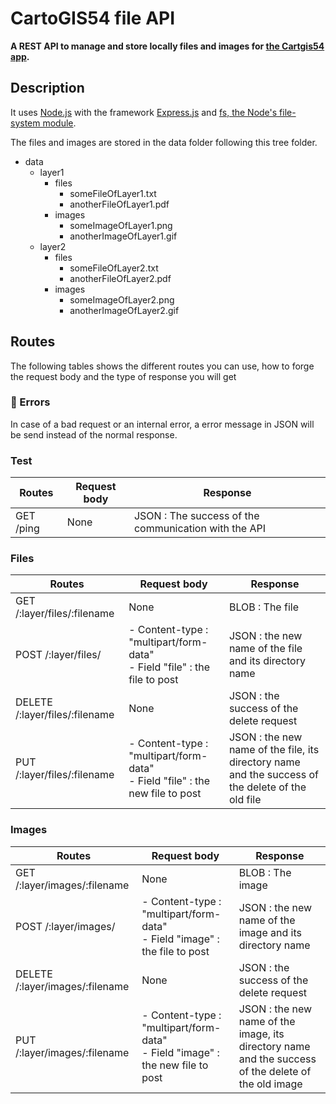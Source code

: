 # CartoGIS54 file API
__A REST API to manage and store locally files and images for [the Cartgis54 app](https://github.com/infogeo54/CartoGIS54).__

## Description 
It uses [Node.js](https://nodejs.org/) with the framework [Express.js](https://expressjs.com/fr/) and [fs, the Node's file-system module](https://nodejs.org/api/fs.html).

The files and images are stored in the data folder following this tree folder.

- data
   - layer1
        - files
            - someFileOfLayer1.txt
            - anotherFileOfLayer1.pdf
        - images
            - someImageOfLayer1.png
            - anotherImageOfLayer1.gif
   - layer2
        - files
            - someFileOfLayer2.txt
            - anotherFileOfLayer2.pdf
        - images
            - someImageOfLayer2.png
            - anotherImageOfLayer2.gif

## Routes
The following tables shows the different routes you can use, how to forge the request body and the type of response you will get

### :rotating_light: Errors
 In case of a bad request or an internal error, a error message in JSON will be send instead of the normal response. 

### Test 
| Routes | Request body | Response
| --- | --- | ---
| GET /ping | None | JSON : The success of the communication with the API

### Files
| Routes | Request body | Response
| --- | --- | ---
| GET /:layer/files/:filename | None | BLOB : The file 
| POST /:layer/files/ | - Content-type : "multipart/form-data" <br>  - Field "file" : the file to post | JSON : the new name of the file and its directory name 
| DELETE /:layer/files/:filename | None | JSON : the success of the delete request
| PUT /:layer/files/:filename | - Content-type : "multipart/form-data" <br>  - Field "file" : the new file to post | JSON : the new name of the file, its directory name and the success of the delete of the old file 

### Images
| Routes | Request body | Response
| --- | --- | ---
| GET /:layer/images/:filename | None | BLOB : The image 
| POST /:layer/images/ | - Content-type : "multipart/form-data" <br>  - Field "image" : the file to post | JSON : the new name of the image and its directory name 
| DELETE /:layer/images/:filename | None | JSON : the success of the delete request
| PUT /:layer/images/:filename | - Content-type : "multipart/form-data" <br>  - Field "image" : the new file to post | JSON : the new name of the image, its directory name and the success of the delete of the old image 
